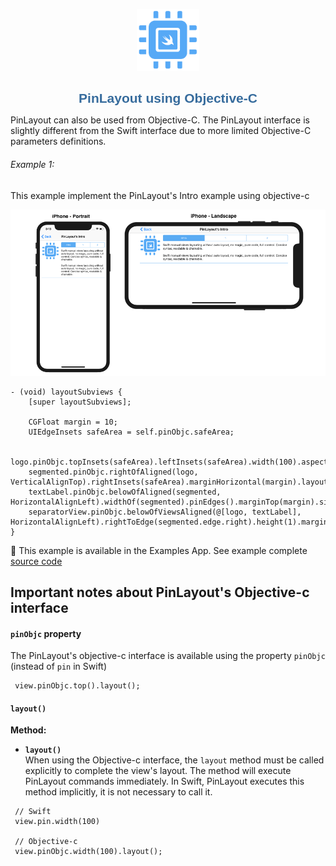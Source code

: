 <p align="center">
	<img src="pinlayout-logo-small.png" width=100/>
</p>

<h1 align="center" style="color: #376C9D; font-family: Arial Black, Gadget, sans-serif; font-size: 1.5em">PinLayout using Objective-C</h1>

PinLayout can also be used from Objective-C. The PinLayout interface is slightly different from the Swift interface due to more limited Objective-C parameters definitions.

###### Example 1:
This example implement the PinLayout's Intro example using objective-c 

<a href="https://github.com/layoutBox/PinLayout/blob/master/Example/PinLayoutSample/UI/Examples/Intro/IntroView.swift"><img src="images/pinlayout_intro_example_iphonex.png"/></a>

```
- (void) layoutSubviews {
    [super layoutSubviews];

    CGFloat margin = 10;
    UIEdgeInsets safeArea = self.pinObjc.safeArea;

    logo.pinObjc.topInsets(safeArea).leftInsets(safeArea).width(100).aspectRatio().margin(margin).layout();
    segmented.pinObjc.rightOfAligned(logo, VerticalAlignTop).rightInsets(safeArea).marginHorizontal(margin).layout();
    textLabel.pinObjc.belowOfAligned(segmented, HorizontalAlignLeft).widthOf(segmented).pinEdges().marginTop(margin).sizeToFitType(FitWidth).layout();
    separatorView.pinObjc.belowOfViewsAligned(@[logo, textLabel], HorizontalAlignLeft).rightToEdge(segmented.edge.right).height(1).marginTop(margin).layout();
}

``` 

:pushpin: This example is available in the Examples App. See example complete [source code](https://github.com/layoutBox/PinLayout/blob/master/Example/PinLayoutSample/UI/Examples/IntroObjectiveC/IntroObjectiveCView.m)

## Important notes about PinLayout's Objective-c interface

#### `pinObjc` property
The PinLayout's objective-c interface is available using the property `pinObjc` (instead of `pin` in Swift)

```
 view.pinObjc.top().layout();
``` 

#### `layout()`

**Method:**

* **`layout()`**  
When using the Objective-c interface, the `layout` method must be called explicitly to complete the view's layout. The method will execute PinLayout commands immediately. In Swift, PinLayout executes this method implicitly, it is not necessary to call it. 


```
 // Swift
 view.pin.width(100)

 // Objective-c
 view.pinObjc.width(100).layout();
``` 

